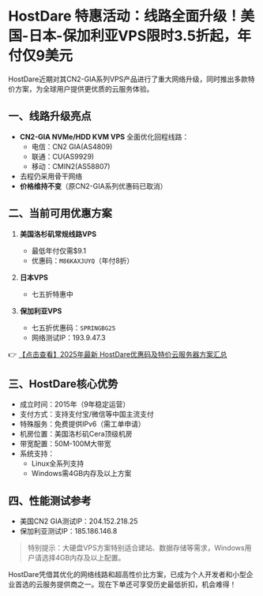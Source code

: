 # HostDare 特惠活动：线路全面升级！美国-日本-保加利亚VPS限时3.5折起，年付仅9美元

HostDare近期对其CN2-GIA系列VPS产品进行了重大网络升级，同时推出多款特价方案，为全球用户提供更优质的云服务体验。

## 一、线路升级亮点
- **CN2-GIA NVMe/HDD KVM VPS** 全面优化回程线路：
  - 电信：CN2 GIA(AS4809)
  - 联通：CU(AS9929)
  - 移动：CMIN2(AS58807)
- 去程仍采用骨干网络
- **价格维持不变**（原CN2-GIA系列优惠码已取消）

## 二、当前可用优惠方案
1. **美国洛杉矶常规线路VPS**
   - 最低年付仅需$9.1
   - 优惠码：`M86KAXJUYQ`（年付8折）

2. **日本VPS**
   - 七五折特惠中

3. **保加利亚VPS**
   - 七五折优惠码：`SPRINGBG25`
   - 网络测试IP：193.9.47.3

👉 [【点击查看】2025年最新 HostDare优惠码及特价云服务器方案汇总](https://bit.ly/hostdare)

## 三、HostDare核心优势
- 成立时间：2015年（9年稳定运营）
- 支付方式：支持支付宝/微信等中国主流支付
- 特殊服务：免费提供IPv6（需工单申请）
- 机房位置：美国洛杉矶Cera顶级机房
- 带宽配置：50M-100M大带宽
- 系统支持：
  - Linux全系列支持
  - Windows需4GB内存及以上方案

## 四、性能测试参考
- 美国CN2 GIA测试IP：204.152.218.25
- 保加利亚测试IP：185.186.146.8

> 特别提示：大硬盘VPS方案特别适合建站、数据存储等需求，Windows用户请选择4GB内存及以上配置。

HostDare凭借其优化的网络线路和超高性价比方案，已成为个人开发者和小型企业首选的云服务提供商之一。现在下单还可享受历史最低折扣，机会难得！